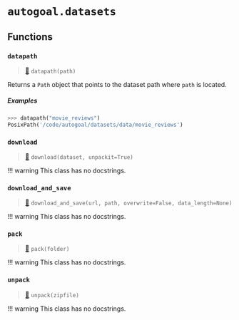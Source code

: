 # `autogoal.datasets`

## Functions

### `datapath`

> [📝](https://github.com/autogoal/autogoal/blob/master/autogoal/datasets/__init__.py#L14)
> `datapath(path)`


Returns a `Path` object that points to the dataset path
where `path` is located.

##### Examples

```python
>>> datapath("movie_reviews")
PosixPath('/code/autogoal/datasets/data/movie_reviews')

```

### `download`

> [📝](https://github.com/autogoal/autogoal/blob/master/autogoal/datasets/__init__.py#L42)
> `download(dataset, unpackit=True)`


!!! warning
    This class has no docstrings.

### `download_and_save`

> [📝](https://github.com/autogoal/autogoal/blob/master/autogoal/datasets/__init__.py#L58)
> `download_and_save(url, path, overwrite=False, data_length=None)`


!!! warning
    This class has no docstrings.

### `pack`

> [📝](https://github.com/autogoal/autogoal/blob/master/autogoal/datasets/__init__.py#L30)
> `pack(folder)`


!!! warning
    This class has no docstrings.

### `unpack`

> [📝](https://github.com/autogoal/autogoal/blob/master/autogoal/datasets/__init__.py#L36)
> `unpack(zipfile)`


!!! warning
    This class has no docstrings.

